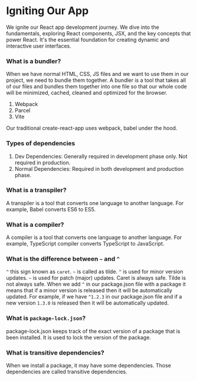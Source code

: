 # Igniting Our App

We ignite our React app development journey. We dive into the fundamentals, exploring React components, JSX, and the key concepts that power React. It's the essential foundation for creating dynamic and interactive user interfaces.

### What is a bundler?

When we have normal HTML, CSS, JS files and we want to use them in our project, we need to bundle them together. A bundler is a tool that takes all of our files and bundles them together into one file so that our whole code will be minimized, cached, cleaned and optimized for the browser.

1. Webpack
2. Parcel
3. Vite

Our traditional create-react-app uses webpack, babel under the hood.

### Types of dependencies

1. Dev Dependencies: Generally required in development phase only. Not required in production.
2. Normal Dependencies: Required in both development and production phase.

### What is a transpiler?

A transpiler is a tool that converts one language to another language. For example, Babel converts ES6 to ES5.

### What is a compiler?

A compiler is a tool that converts one language to another language. For example, TypeScript compiler converts TypeScript to JavaScript.

### What is the difference between `~` and `^`

`^` this sign known as `caret`. `~` is called as tilde. `^` is used for minor version updates. `~` is used for patch (major) updates. Caret is always safe. Tilde is not always safe. When we add `^` in our package.json file with a package it means that if a minor version is released then it will be automatically updated. For example, if we have `^1.2.3` in our package.json file and if a new version `1.3.0` is released then it will be automatically updated.

### What is `package-lock.json`?

package-lock.json keeps track of the exact version of a package that is been installed. It is used to lock the version of the package.

### What is transitive dependencies?

When we install a package, it may have some dependencies. Those dependencies are called transitive dependencies.
